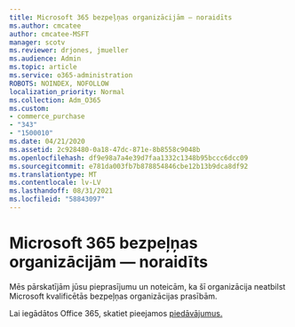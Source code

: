 ```yaml
---
title: Microsoft 365 bezpeļņas organizācijām — noraidīts
ms.author: cmcatee
author: cmcatee-MSFT
manager: scotv
ms.reviewer: drjones, jmueller
ms.audience: Admin
ms.topic: article
ms.service: o365-administration
ROBOTS: NOINDEX, NOFOLLOW
localization_priority: Normal
ms.collection: Adm_O365
ms.custom:
- commerce_purchase
- "343"
- "1500010"
ms.date: 04/21/2020
ms.assetid: 2c928480-0a18-47dc-871e-8b8558c9048b
ms.openlocfilehash: df9e98a7a4e39d7faa1332c1348b95bccc6dcc09
ms.sourcegitcommit: e781da003fb7b878854846cbe12b13b9dca8df92
ms.translationtype: MT
ms.contentlocale: lv-LV
ms.lasthandoff: 08/31/2021
ms.locfileid: "58843097"
---
```

# <a name="microsoft-365-for-nonprofits---declined"></a>Microsoft 365 bezpeļņas organizācijām — noraidīts

Mēs pārskatījām jūsu pieprasījumu un noteicām, ka šī organizācija neatbilst Microsoft kvalificētās bezpeļņas organizācijas prasībām.
  
Lai iegādātos Office 365, skatiet pieejamos [piedāvājumus.](https://portal.office.com/AdminPortal/Home)
